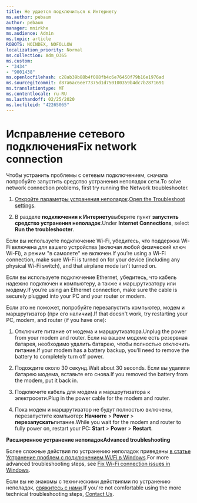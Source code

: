 ```yaml
---
title: Не удается подключиться к Интернету
ms.author: pebaum
author: pebaum
manager: mnirkhe
ms.audience: Admin
ms.topic: article
ROBOTS: NOINDEX, NOFOLLOW
localization_priority: Normal
ms.collection: Adm_O365
ms.custom:
- "3434"
- "9001438"
ms.openlocfilehash: c28ab39b88b4f088fb4c6e76450f79b16e1976ad
ms.sourcegitcommit: d87a6ac6ee77375d1d750100359b4dc7b2871691
ms.translationtype: MT
ms.contentlocale: ru-RU
ms.lasthandoff: 02/25/2020
ms.locfileid: "42265065"
---
```

# <a name="fix-network-connection"></a><span data-ttu-id="f7e52-102">Исправление сетевого подключения</span><span class="sxs-lookup"><span data-stu-id="f7e52-102">Fix network connection</span></span>

<span data-ttu-id="f7e52-103">Чтобы устранить проблемы с сетевым подключением, сначала попробуйте запустить средство устранения неполадок сети.</span><span class="sxs-lookup"><span data-stu-id="f7e52-103">To solve network connection problems, first try running the Network troubleshooter.</span></span> 

1. <span data-ttu-id="f7e52-104">[Откройте параметры устранения неполадок](ms-settings:troubleshoot).</span><span class="sxs-lookup"><span data-stu-id="f7e52-104">[Open the Troubleshoot settings](ms-settings:troubleshoot).</span></span>

2. <span data-ttu-id="f7e52-105">В разделе **подключения к Интернету**выберите пункт **запустить средство устранения неполадок**.</span><span class="sxs-lookup"><span data-stu-id="f7e52-105">Under **Internet Connections**, select **Run the troubleshooter**.</span></span>

<span data-ttu-id="f7e52-106">Если вы используете подключение Wi-Fi, убедитесь, что поддержка Wi-Fi включена для вашего устройства (включая любой физический ключ Wi-Fi), а режим "в самолете" не включен.</span><span class="sxs-lookup"><span data-stu-id="f7e52-106">If you’re using a Wi-Fi connection, make sure Wi-Fi is turned on for your device (including any physical Wi-Fi switch), and that airplane mode isn’t turned on.</span></span>

<span data-ttu-id="f7e52-107">Если вы используете подключение Ethernet, убедитесь, что кабель надежно подключен к компьютеру, а также к маршрутизатору или модему.</span><span class="sxs-lookup"><span data-stu-id="f7e52-107">If you’re using an Ethernet connection, make sure the cable is securely plugged into your PC and your router or modem.</span></span>

<span data-ttu-id="f7e52-108">Если это не поможет, попробуйте перезапустить компьютер, модем и маршрутизатор (при его наличии).</span><span class="sxs-lookup"><span data-stu-id="f7e52-108">If that doesn't work, try restarting your PC, modem, and router (if you have one):</span></span>

1. <span data-ttu-id="f7e52-109">Отключите питание от модема и маршрутизатора.</span><span class="sxs-lookup"><span data-stu-id="f7e52-109">Unplug the power from your modem and router.</span></span> <span data-ttu-id="f7e52-110">Если на вашем модеме есть резервная батарея, необходимо удалить батарею, чтобы полностью отключить питание.</span><span class="sxs-lookup"><span data-stu-id="f7e52-110">If your modem has a battery backup, you’ll need to remove the battery to completely turn off power.</span></span>

2. <span data-ttu-id="f7e52-111">Подождите около 30 секунд.</span><span class="sxs-lookup"><span data-stu-id="f7e52-111">Wait about 30 seconds.</span></span> <span data-ttu-id="f7e52-112">Если вы удалили батарею модема, вставьте его снова.</span><span class="sxs-lookup"><span data-stu-id="f7e52-112">If you removed the battery from the modem, put it back in.</span></span>

3. <span data-ttu-id="f7e52-113">Подключите кабель для модема и маршрутизатора к электросети.</span><span class="sxs-lookup"><span data-stu-id="f7e52-113">Plug in the power cable for the modem and router.</span></span>

4. <span data-ttu-id="f7e52-114">Пока модем и маршрутизатор не будут полностью включены, перезапустите компьютер: **Начните** > **Power** > **перезапускать**питание.</span><span class="sxs-lookup"><span data-stu-id="f7e52-114">While you wait for the modem and router to fully power on, restart your PC: **Start** > **Power** > **Restart**.</span></span>

<span data-ttu-id="f7e52-115">**Расширенное устранение неполадок**</span><span class="sxs-lookup"><span data-stu-id="f7e52-115">**Advanced troubleshooting**</span></span>

<span data-ttu-id="f7e52-116">Более сложные действия по устранению неполадок приведены [в статье Устранение проблем с подключением Wi/Fi в Windows](https://support.microsoft.com/help/10741?ocid=SMC10741%2F).</span><span class="sxs-lookup"><span data-stu-id="f7e52-116">For more advanced troubleshooting steps, see [Fix Wi-Fi connection issues in Windows](https://support.microsoft.com/help/10741?ocid=SMC10741%2F).</span></span> 

<span data-ttu-id="f7e52-117">Если вы не знакомы с техническими действиями по устранению неполадок, [свяжитесь с нами](https://support.microsoft.com/contactus).</span><span class="sxs-lookup"><span data-stu-id="f7e52-117">If you're not comfortable using the more technical troubleshooting steps, [Contact Us](https://support.microsoft.com/contactus).</span></span>
